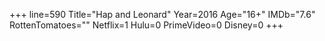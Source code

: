+++
line=590
Title="Hap and Leonard"
Year=2016
Age="16+"
IMDb="7.6"
RottenTomatoes=""
Netflix=1
Hulu=0
PrimeVideo=0
Disney=0
+++

